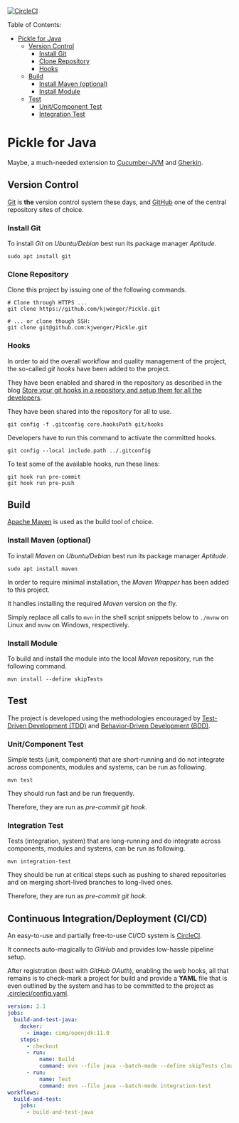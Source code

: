 [![CircleCI](https://dl.circleci.com/status-badge/img/gh/kjwenger/Pickle/tree/main.svg?style=shield)](https://dl.circleci.com/status-badge/redirect/gh/kjwenger/Pickle/tree/main)

Table of Contents:

<!-- TOC -->
* [Pickle for Java](#pickle-for-java)
  * [Version Control](#version-control)
    * [Install Git](#install-git)
    * [Clone Repository](#clone-repository)
    * [Hooks](#hooks)
  * [Build](#build)
    * [Install Maven (optional)](#install-maven--optional-)
    * [Install Module](#install-module)
  * [Test](#test)
    * [Unit/Component Test](#unitcomponent-test)
    * [Integration Test](#integration-test)
<!-- TOC -->

# Pickle for Java
Maybe, a much-needed extension to
[Cucumber-JVM](https://cucumber.io/docs/installation/java/) and
[Gherkin](https://cucumber.io/docs/gherkin/).

## Version Control
[Git](https://git-scm.com/) is **the** version control system these days,
and [GitHub](https://github.com/kjwenger/Pickle) one of the central repository
sites of choice.

### Install Git
To install *Git* on *Ubuntu/Debian* best run its package manager *Aptitude*.

```shell
sudo apt install git
```

### Clone Repository
Clone this project by issuing one of the following commands.

```shell
# Clone through HTTPS ...
git clone https://github.com/kjwenger/Pickle.git
```

```shell
# ... or clone though SSH:
git clone git@github.com:kjwenger/Pickle.git
```

### Hooks
In order to aid the overall workflow and quality management of the project,
the so-called *git hooks* have been added to the project.

They have been enabled and shared in the repository as described in the
blog [Store your git hooks in a repository and setup them for all the developers](
https://pilot34.medium.com/store-your-git-hooks-in-a-repository-2de1d319848c).

They have been shared into the repository for all to use.

```shell
git config -f .gitconfig core.hooksPath git/hooks
```

Developers have to run this command to activate the committed hooks.

```shell
git config --local include.path ../.gitconfig
```

To test some of the available hooks, run these lines:

```shell
git hook run pre-commit
git hook run pre-push
```

## Build
[Apache Maven](https://maven.apache.org/) is used as the build tool of choice. 

### Install Maven (optional)
To install *Maven* on *Ubuntu/Debian* best run its package manager *Aptitude*.

```shell
sudo apt install maven
```

In order to require minimal installation, the *Maven Wrapper* has been added to this project.

It handles installing the required *Maven* version on the fly.

Simply replace all calls to `mvn` in the shell script snippets below
to `./mvnw` on Linux and `mvnw` on Windows, respectively.

### Install Module
To build and install the module into the local *Maven* repository,
run the following command.

```shell
mvn install --define skipTests
```

## Test
The project is developed using the methodologies encouraged by
[Test-Driven Development (TDD)](
https://en.wikipedia.org/wiki/Test-driven_development) and
[Behavior-Driven Development (BDD)](
https://en.wikipedia.org/wiki/Behavior-driven_development).

### Unit/Component Test
Simple tests (unit, component) that are short-running and do not
integrate across components, modules and systems, can be run as following.

```shell
mvn test
```

They should run fast and be run frequently.

Therefore, they are run as *pre-commit git hook*.

### Integration Test
Tests (integration, system) that are long-running and do
integrate across components, modules and systems, can be run as following.

```shell
mvn integration-test
```

They should be run at critical steps such as pushing to shared repositories
and on merging short-lived branches to long-lived ones.

Therefore, they are run as *pre-commit git hook*.

## Continuous Integration/Deployment (CI/CD)
An easy-to-use and partially free-to-use CI/CD system is
[CircleCI](https://app.circleci.com/pipelines/github/kjwenger/Pickle).

It connects auto-magically to *GitHub* and provides low-hassle pipeline setup.

After registration (best with *GitHub* *OAuth*), enabling the web hooks,
all that remains is to check-mark a project for build and provide a **YAML**
file that is even outlined by the system and has to be committed to the project
as [.circleci/config.yaml](../.circleci/config.yml).

```yaml
version: 2.1
jobs:
  build-and-test-java:
    docker:
      - image: cimg/openjdk:11.0
    steps:
      - checkout
      - run:
          name: Build
          command: mvn --file java --batch-mode --define skipTests clean package
      - run:
          name: Test
          command: mvn --file java --batch-mode integration-test
workflows:
  build-and-test:
    jobs:
      - build-and-test-java
```